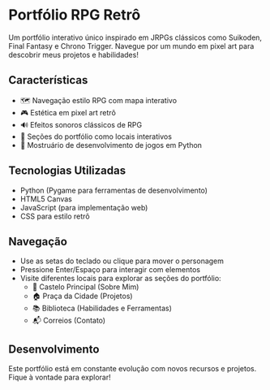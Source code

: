 # Portfólio RPG Retrô

Um portfólio interativo único inspirado em JRPGs clássicos como Suikoden, Final Fantasy e Chrono Trigger. Navegue por um mundo em pixel art para descobrir meus projetos e habilidades!

## Características
- 🗺️ Navegação estilo RPG com mapa interativo
- 🎮 Estética em pixel art retrô
- 🔊 Efeitos sonoros clássicos de RPG
- 🎯 Seções do portfólio como locais interativos
- 🐍 Mostruário de desenvolvimento de jogos em Python

## Tecnologias Utilizadas
- Python (Pygame para ferramentas de desenvolvimento)
- HTML5 Canvas
- JavaScript (para implementação web)
- CSS para estilo retrô

## Navegação
- Use as setas do teclado ou clique para mover o personagem
- Pressione Enter/Espaço para interagir com elementos
- Visite diferentes locais para explorar as seções do portfólio:
  - 🏰 Castelo Principal (Sobre Mim)
  - 🏠 Praça da Cidade (Projetos)
  - 📚 Biblioteca (Habilidades e Ferramentas)
  - 📬 Correios (Contato)

## Desenvolvimento
Este portfólio está em constante evolução com novos recursos e projetos. Fique à vontade para explorar!